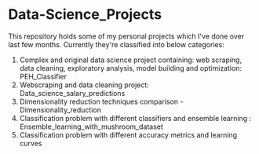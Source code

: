 # Data-Science_Projects

This repository holds some of my personal projects which I've done over last few months. Currently they're classified into below categories:

 1. Complex and original data science project containing: web scraping, data cleaning, exploratory analysis, model building and optimization: PEH_Classifier
 2. Webscraping and data cleaning project: Data_science_salary_predictions
 3. Dimensionality reduction techniques comparison - Dimensionality_reduction
 4. Classification problem with different classifiers and ensemble learning : Ensemble_learning_with_mushroom_dataset
 5. Classification problem with different accuracy metrics and learning curves
 
